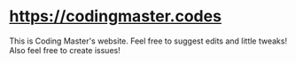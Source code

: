 # https://codingmaster.codes
This is Coding Master's website. Feel free to suggest edits and little tweaks! Also feel free to create issues!
